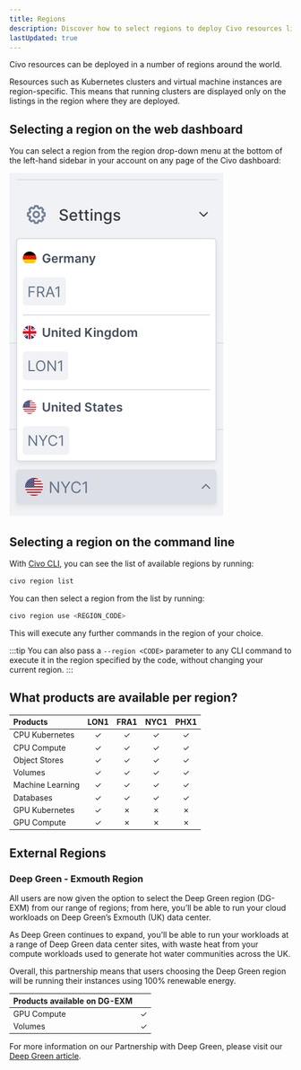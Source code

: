 ```yaml
---
title: Regions
description: Discover how to select regions to deploy Civo resources like Kubernetes clusters and VMs. Use the Civo Dashboard or CLI to manage regions effortlessly.
lastUpdated: true
---
```


<head>
  <title>A Guide to Civo Regions | Civo Documentation</title>
</head>

Civo resources can be deployed in a number of regions around the world.

Resources such as Kubernetes clusters and virtual machine instances are region-specific. This means that running clusters are displayed only on the listings in the region where they are deployed.

## Selecting a region on the web dashboard

You can select a region from the region drop-down menu at the bottom of the left-hand sidebar in your account on any page of the Civo dashboard:

![Drop-down menu for selecting Civo regions](../compute/images/region-select.png)

## Selecting a region on the command line

With [Civo CLI](/overview/tools-overview), you can see the list of available regions by running:

```bash
civo region list
```

You can then select a region from the list by running:

```bash
civo region use <REGION_CODE>
```

This will execute any further commands in the region of your choice.

:::tip
You can also pass a `--region <CODE>` parameter to any CLI command to execute it in the region specified by the code, without changing your current region.
:::

## What products are available per region?

| Products         | LON1 | FRA1 | NYC1 | PHX1 |
|:-----------------|:----:|:----:|:----:|:----:|
| CPU Kubernetes   |  ✓   |  ✓   |  ✓   |  ✓   |
| CPU Compute      |  ✓   |  ✓   |  ✓   |  ✓   |
| Object Stores    |  ✓   |  ✓   |  ✓   |  ✓   |
| Volumes          |  ✓   |  ✓   |  ✓   |  ✓   |
| Machine Learning |  ✓   |  ✓   |  ✓   |  ✓   |
| Databases        |  ✓   |  ✓   |  ✓   |  ✓   |
| GPU Kubernetes   |  ✓   |  ✗   |  ✗   |  ✗   |
| GPU Compute      |  ✓   |  ✗   |  ✗   |  ✗   |

## External Regions

### Deep Green - Exmouth Region

All users are now given the option to select the Deep Green region (DG-EXM) from our range of regions; from here, you’ll be able to run your cloud workloads on Deep Green’s Exmouth (UK) data center.

As Deep Green continues to expand, you’ll be able to run your workloads at a range of Deep Green data center sites, with waste heat from your compute workloads used to generate hot water communities across the UK.

Overall, this partnership means that users choosing the Deep Green region will be running their instances using 100% renewable energy.

| Products available on DG-EXM|     |
|:----------------------------|:---:|
| GPU Compute                 |  ✓  |
| Volumes                     |  ✓  |

For more information on our Partnership with Deep Green, please visit our [Deep Green article](https://www.civo.com/blog/greener-cloud-computing-deep-green). 